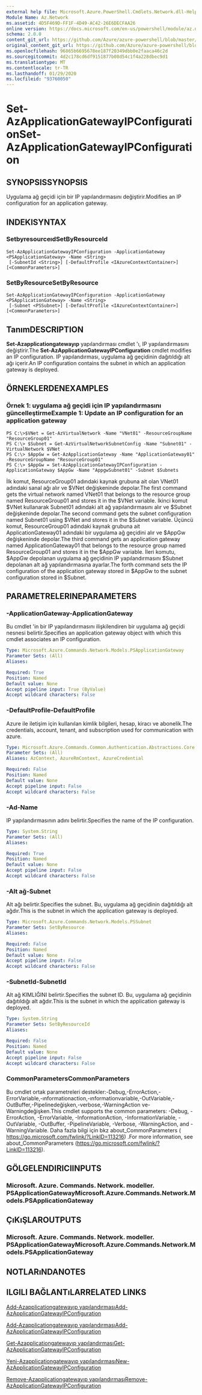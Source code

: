 ```yaml
---
external help file: Microsoft.Azure.PowerShell.Cmdlets.Network.dll-Help.xml
Module Name: Az.Network
ms.assetid: 4D5F469D-FF1F-4D49-AC42-26E6DECFAA26
online version: https://docs.microsoft.com/en-us/powershell/module/az.network/set-azapplicationgatewayipconfiguration
schema: 2.0.0
content_git_url: https://github.com/Azure/azure-powershell/blob/master/src/Network/Network/help/Set-AzApplicationGatewayIPConfiguration.md
original_content_git_url: https://github.com/Azure/azure-powershell/blob/master/src/Network/Network/help/Set-AzApplicationGatewayIPConfiguration.md
ms.openlocfilehash: 96865b6695678ee187f20349dbb0e2faaca46c2d
ms.sourcegitcommit: 4d2c178cd6df9151877b08d54c1f4a228dbec9d1
ms.translationtype: MT
ms.contentlocale: tr-TR
ms.lasthandoff: 01/29/2020
ms.locfileid: "93760050"
---
```

# <span data-ttu-id="921fd-101">Set-AzApplicationGatewayIPConfiguration</span><span class="sxs-lookup"><span data-stu-id="921fd-101">Set-AzApplicationGatewayIPConfiguration</span></span>

## <span data-ttu-id="921fd-102">SYNOPSIS</span><span class="sxs-lookup"><span data-stu-id="921fd-102">SYNOPSIS</span></span>
<span data-ttu-id="921fd-103">Uygulama ağ geçidi için bir IP yapılandırmasını değiştirir.</span><span class="sxs-lookup"><span data-stu-id="921fd-103">Modifies an IP configuration for an application gateway.</span></span>

## <span data-ttu-id="921fd-104">INDEKI</span><span class="sxs-lookup"><span data-stu-id="921fd-104">SYNTAX</span></span>

### <span data-ttu-id="921fd-105">Setbyresourceıd</span><span class="sxs-lookup"><span data-stu-id="921fd-105">SetByResourceId</span></span>
```
Set-AzApplicationGatewayIPConfiguration -ApplicationGateway <PSApplicationGateway> -Name <String>
 [-SubnetId <String>] [-DefaultProfile <IAzureContextContainer>] [<CommonParameters>]
```

### <span data-ttu-id="921fd-106">SetByResource</span><span class="sxs-lookup"><span data-stu-id="921fd-106">SetByResource</span></span>
```
Set-AzApplicationGatewayIPConfiguration -ApplicationGateway <PSApplicationGateway> -Name <String>
 [-Subnet <PSSubnet>] [-DefaultProfile <IAzureContextContainer>] [<CommonParameters>]
```

## <span data-ttu-id="921fd-107">Tanım</span><span class="sxs-lookup"><span data-stu-id="921fd-107">DESCRIPTION</span></span>
<span data-ttu-id="921fd-108">**Set-Azapplicationgatewayıp** yapılandırması cmdlet 'ı, IP yapılandırmasını değiştirir.</span><span class="sxs-lookup"><span data-stu-id="921fd-108">The **Set-AzApplicationGatewayIPConfiguration** cmdlet modifies an IP configuration.</span></span>
<span data-ttu-id="921fd-109">IP yapılandırması, uygulama ağ geçidinin dağıtıldığı alt ağı içerir.</span><span class="sxs-lookup"><span data-stu-id="921fd-109">An IP configuration contains the subnet in which an application gateway is deployed.</span></span>

## <span data-ttu-id="921fd-110">ÖRNEKLERDEN</span><span class="sxs-lookup"><span data-stu-id="921fd-110">EXAMPLES</span></span>

### <span data-ttu-id="921fd-111">Örnek 1: uygulama ağ geçidi için IP yapılandırmasını güncelleştirme</span><span class="sxs-lookup"><span data-stu-id="921fd-111">Example 1: Update an IP configuration for an application gateway</span></span>
```
PS C:\>$VNet = Get-AzVirtualNetwork -Name "VNet01" -ResourceGroupName "ResourceGroup01"
PS C:\> $Subnet = Get-AzVirtualNetworkSubnetConfig -Name "Subnet01" -VirtualNetwork $VNet 
PS C:\> $AppGw = Get-AzApplicationGateway -Name "ApplicationGateway01" -ResourceGroupName "ResourceGroup01"
PS C:\> $AppGw = Set-AzApplicationGatewayIPConfiguration -ApplicationGateway $AppGw -Name "AppgwSubnet01" -Subnet $Subnets
```

<span data-ttu-id="921fd-112">İlk komut, ResourceGroup01 adındaki kaynak grubuna ait olan VNet01 adındaki sanal ağı alır ve $VNet değişkeninde depolar.</span><span class="sxs-lookup"><span data-stu-id="921fd-112">The first command gets the virtual network named VNet01 that belongs to the resource group named ResourceGroup01 and stores it in the $VNet variable.</span></span>
<span data-ttu-id="921fd-113">İkinci komut $VNet kullanarak Subnet01 adındaki alt ağ yapılandırmasını alır ve $Subnet değişkeninde depolar.</span><span class="sxs-lookup"><span data-stu-id="921fd-113">The second command gets the subnet configuration named Subnet01 using $VNet and stores it in the $Subnet variable.</span></span>
<span data-ttu-id="921fd-114">Üçüncü komut, ResourceGroup01 adındaki kaynak grubuna ait ApplicationGateway01 adındaki bir uygulama ağ geçidini alır ve $AppGw değişkeninde depolar.</span><span class="sxs-lookup"><span data-stu-id="921fd-114">The third command gets an application gateway named ApplicationGateway01 that belongs to the resource group named ResourceGroup01 and stores it in the $AppGw variable.</span></span>
<span data-ttu-id="921fd-115">İleri komutu, $AppGw depolanan uygulama ağ geçidinin IP yapılandırmasını $Subnet depolanan alt ağ yapılandırmasına ayarlar.</span><span class="sxs-lookup"><span data-stu-id="921fd-115">The forth command sets the IP configuration of the application gateway stored in $AppGw to the subnet configuration stored in $Subnet.</span></span>

## <span data-ttu-id="921fd-116">PARAMETRELERINE</span><span class="sxs-lookup"><span data-stu-id="921fd-116">PARAMETERS</span></span>

### <span data-ttu-id="921fd-117">-ApplicationGateway</span><span class="sxs-lookup"><span data-stu-id="921fd-117">-ApplicationGateway</span></span>
<span data-ttu-id="921fd-118">Bu cmdlet 'in bir IP yapılandırmasını ilişkilendiren bir uygulama ağ geçidi nesnesi belirtir.</span><span class="sxs-lookup"><span data-stu-id="921fd-118">Specifies an application gateway object with which this cmdlet associates an IP configuration.</span></span>

```yaml
Type: Microsoft.Azure.Commands.Network.Models.PSApplicationGateway
Parameter Sets: (All)
Aliases:

Required: True
Position: Named
Default value: None
Accept pipeline input: True (ByValue)
Accept wildcard characters: False
```

### <span data-ttu-id="921fd-119">-DefaultProfile</span><span class="sxs-lookup"><span data-stu-id="921fd-119">-DefaultProfile</span></span>
<span data-ttu-id="921fd-120">Azure ile iletişim için kullanılan kimlik bilgileri, hesap, kiracı ve abonelik.</span><span class="sxs-lookup"><span data-stu-id="921fd-120">The credentials, account, tenant, and subscription used for communication with azure.</span></span>

```yaml
Type: Microsoft.Azure.Commands.Common.Authentication.Abstractions.Core.IAzureContextContainer
Parameter Sets: (All)
Aliases: AzContext, AzureRmContext, AzureCredential

Required: False
Position: Named
Default value: None
Accept pipeline input: False
Accept wildcard characters: False
```

### <span data-ttu-id="921fd-121">-Ad</span><span class="sxs-lookup"><span data-stu-id="921fd-121">-Name</span></span>
<span data-ttu-id="921fd-122">IP yapılandırmasının adını belirtir.</span><span class="sxs-lookup"><span data-stu-id="921fd-122">Specifies the name of the IP configuration.</span></span>

```yaml
Type: System.String
Parameter Sets: (All)
Aliases:

Required: True
Position: Named
Default value: None
Accept pipeline input: False
Accept wildcard characters: False
```

### <span data-ttu-id="921fd-123">-Alt ağ</span><span class="sxs-lookup"><span data-stu-id="921fd-123">-Subnet</span></span>
<span data-ttu-id="921fd-124">Alt ağı belirtir.</span><span class="sxs-lookup"><span data-stu-id="921fd-124">Specifies the subnet.</span></span>
<span data-ttu-id="921fd-125">Bu, uygulama ağ geçidinin dağıtıldığı alt ağdır.</span><span class="sxs-lookup"><span data-stu-id="921fd-125">This is the subnet in which the application gateway is deployed.</span></span>

```yaml
Type: Microsoft.Azure.Commands.Network.Models.PSSubnet
Parameter Sets: SetByResource
Aliases:

Required: False
Position: Named
Default value: None
Accept pipeline input: False
Accept wildcard characters: False
```

### <span data-ttu-id="921fd-126">-SubnetId</span><span class="sxs-lookup"><span data-stu-id="921fd-126">-SubnetId</span></span>
<span data-ttu-id="921fd-127">Alt ağ KIMLIĞINI belirtir.</span><span class="sxs-lookup"><span data-stu-id="921fd-127">Specifies the subnet ID.</span></span>
<span data-ttu-id="921fd-128">Bu, uygulama ağ geçidinin dağıtıldığı alt ağdır.</span><span class="sxs-lookup"><span data-stu-id="921fd-128">This is the subnet in which the application gateway is deployed.</span></span>

```yaml
Type: System.String
Parameter Sets: SetByResourceId
Aliases:

Required: False
Position: Named
Default value: None
Accept pipeline input: False
Accept wildcard characters: False
```

### <span data-ttu-id="921fd-129">CommonParameters</span><span class="sxs-lookup"><span data-stu-id="921fd-129">CommonParameters</span></span>
<span data-ttu-id="921fd-130">Bu cmdlet ortak parametreleri destekler:-Debug,-ErrorAction,-ErrorVariable,-ınformationaction,-ınformationvariable,-OutVariable,-OutBuffer,-Pipelinedeğişken,-verbose,-WarningAction ve-Warningdeğişken.</span><span class="sxs-lookup"><span data-stu-id="921fd-130">This cmdlet supports the common parameters: -Debug, -ErrorAction, -ErrorVariable, -InformationAction, -InformationVariable, -OutVariable, -OutBuffer, -PipelineVariable, -Verbose, -WarningAction, and -WarningVariable.</span></span> <span data-ttu-id="921fd-131">Daha fazla bilgi için bkz about_CommonParameters ( https://go.microsoft.com/fwlink/?LinkID=113216) .</span><span class="sxs-lookup"><span data-stu-id="921fd-131">For more information, see about_CommonParameters (https://go.microsoft.com/fwlink/?LinkID=113216).</span></span>

## <span data-ttu-id="921fd-132">GÖLGELENDIRICI</span><span class="sxs-lookup"><span data-stu-id="921fd-132">INPUTS</span></span>

### <span data-ttu-id="921fd-133">Microsoft. Azure. Commands. Network. modeller. PSApplicationGateway</span><span class="sxs-lookup"><span data-stu-id="921fd-133">Microsoft.Azure.Commands.Network.Models.PSApplicationGateway</span></span>

## <span data-ttu-id="921fd-134">ÇıKıŞLAR</span><span class="sxs-lookup"><span data-stu-id="921fd-134">OUTPUTS</span></span>

### <span data-ttu-id="921fd-135">Microsoft. Azure. Commands. Network. modeller. PSApplicationGateway</span><span class="sxs-lookup"><span data-stu-id="921fd-135">Microsoft.Azure.Commands.Network.Models.PSApplicationGateway</span></span>

## <span data-ttu-id="921fd-136">NOTLARıNDA</span><span class="sxs-lookup"><span data-stu-id="921fd-136">NOTES</span></span>

## <span data-ttu-id="921fd-137">ILGILI BAĞLANTıLAR</span><span class="sxs-lookup"><span data-stu-id="921fd-137">RELATED LINKS</span></span>

[<span data-ttu-id="921fd-138">Add-Azapplicationgatewayıp yapılandırması</span><span class="sxs-lookup"><span data-stu-id="921fd-138">Add-AzApplicationGatewayIPConfiguration</span></span>](./Add-AzApplicationGatewayIPConfiguration.md)

[<span data-ttu-id="921fd-139">Add-Azapplicationgatewayıp yapılandırması</span><span class="sxs-lookup"><span data-stu-id="921fd-139">Add-AzApplicationGatewayIPConfiguration</span></span>](./Add-AzApplicationGatewayIPConfiguration.md)

[<span data-ttu-id="921fd-140">Get-Azapplicationgatewayıp yapılandırması</span><span class="sxs-lookup"><span data-stu-id="921fd-140">Get-AzApplicationGatewayIPConfiguration</span></span>](./Get-AzApplicationGatewayIPConfiguration.md)

[<span data-ttu-id="921fd-141">Yeni-Azapplicationgatewayıp yapılandırması</span><span class="sxs-lookup"><span data-stu-id="921fd-141">New-AzApplicationGatewayIPConfiguration</span></span>](./New-AzApplicationGatewayIPConfiguration.md)

[<span data-ttu-id="921fd-142">Remove-Azapplicationgatewayıp yapılandırması</span><span class="sxs-lookup"><span data-stu-id="921fd-142">Remove-AzApplicationGatewayIPConfiguration</span></span>](./Remove-AzApplicationGatewayIPConfiguration.md)


